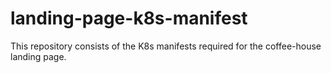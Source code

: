 # landing-page-k8s-manifest
This repository consists of the K8s manifests required for the coffee-house landing page.
